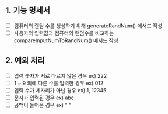 ## 1. 기능 명세서
- [ ] 컴퓨터의 랜덤 수를 생성하기 위해 generateRandNum() 메서드 작성
- [ ] 사용자의 입력값과 컴퓨터의 랜덤수를 비교하는 compareInputNumToRandNum() 메서드 작성

## 2. 예외 처리
- [ ] 입력 숫자가 서로 다르지 않은 경우 ex) 222
- [ ] 1 ~ 9 외에 다른 수를 입력한 경우 ex) 012
- [ ] 입력 수가 세자리가 아닌 경우 ex) 1, 12345
- [ ] 문자가 입력된 경우 ex) abc
- [ ] 공백이 들어온 경우 ex) " "